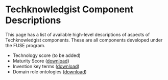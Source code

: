 # Techknowledgist Component Descriptions

This page has a list of available high-level descriptions of aspects of Techknowledgist components. These are all components developed under the FUSE program.

- Technology score (to be added)
- Maturity Score ([download](MaturityScore.docx))
- Invention key terms ([download](InventionKeyTerms.docx))
- Domain role ontologies ([download](DomainRoleOntologies))
